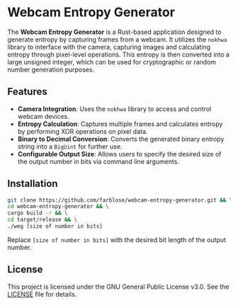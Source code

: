 # Webcam Entropy Generator

The **Webcam Entropy Generator** is a Rust-based application designed to generate entropy by capturing frames from a webcam. It utilizes the `nokhwa` library to interface with the camera, capturing images and calculating entropy through pixel-level operations. This entropy is then converted into a large unsigned integer, which can be used for cryptographic or random number generation purposes.

## Features

- **Camera Integration**: Uses the `nokhwa` library to access and control webcam devices.
- **Entropy Calculation**: Captures multiple frames and calculates entropy by performing XOR operations on pixel data.
- **Binary to Decimal Conversion**: Converts the generated binary entropy string into a `BigUint` for further use.
- **Configurable Output Size**: Allows users to specify the desired size of the output number in bits via command line arguments.

## Installation
```bash
git clone https://github.com/farblose/webcam-entropy-generator.git && \
cd webcam-entropy-generator && \
cargo build -r && \
cd target/release && \
./weg [size of number in bits]
```

Replace `[size of number in bits]` with the desired bit length of the output number.

## License

This project is licensed under the GNU General Public License v3.0. See the [LICENSE](LICENSE) file for details.